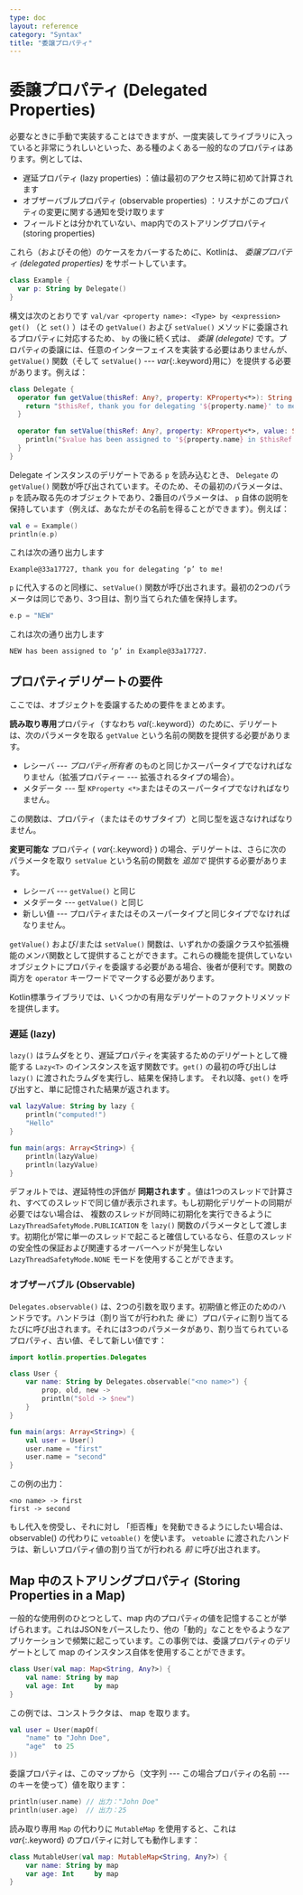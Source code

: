 ```yaml
---
type: doc
layout: reference
category: "Syntax"
title: "委譲プロパティ"
---
```


<!--original
- --
type: doc
layout: reference
category: "Syntax"
title: "Delegated Properties"
- --
-->

# 委譲プロパティ (Delegated Properties)

<!--original
# Delegated Properties
-->

必要なときに手動で実装することはできますが、一度実装してライブラリに入っていると非常にうれしいといった、ある種のよくある一般的なのプロパティはあります。例としては、

<!--original
There are certain common kinds of properties, that, though we can implement them manually every time we need them, 
would be very nice to implement once and for all, and put into a library. Examples include
-->

* 遅延プロパティ (lazy properties) ：値は最初のアクセス時に初めて計算されます
* オブザーバブルプロパティ (observable properties) ：リスナがこのプロパティの変更に関する通知を受け取ります
* フィールドとは分かれていない、map内でのストアリングプロパティ (storing properties)

<!--original
* lazy properties: the value gets computed only upon first access,
* observable properties: listeners get notified about changes to this property,
* storing properties in a map, not in separate field each.
-->

これら（およびその他）のケースをカバーするために、Kotlinは、 _委譲プロパティ (delegated properties)_ をサポートしています。

<!--original
To cover these (and other) cases, Kotlin supports _delegated properties_:
-->

``` kotlin
class Example {
  var p: String by Delegate()
}
```

<!--original
``` kotlin
class Example {
  var p: String by Delegate()
}
```
-->

構文は次のとおりです `val/var <property name>: <Type> by <expression>`
`get()` （と `set()` ）はその `getValue()` および `setValue()` メソッドに委譲されるプロパティに対応するため、 `by` の後に続く式は、 _委譲 (delegate)_ です。プロパティの委譲には、任意のインターフェイスを実装する必要はありませんが、 `getValue()` 関数（そして `setValue()` --- *var*{:.keyword}用に）を提供する必要があります。例えば：

<!--original
The syntax is: `val/var <property name>: <Type> by <expression>`. The expression after *by*{:.keyword} is the _delegate_, 
because `get()` (and `set()`) corresponding to the property will be delegated to its `getValue()` and `setValue()` methods.
Property delegates don’t have to implement any interface, but they have to provide a `getValue()` function (and `setValue()` --- for *var*{:.keyword}'s).
For example:
-->

``` kotlin
class Delegate {
  operator fun getValue(thisRef: Any?, property: KProperty<*>): String {
    return "$thisRef, thank you for delegating '${property.name}' to me!"
  }
 
  operator fun setValue(thisRef: Any?, property: KProperty<*>, value: String) {
    println("$value has been assigned to '${property.name} in $thisRef.'")
  }
}
```

<!--original
``` kotlin
class Delegate {
  operator fun getValue(thisRef: Any?, property: KProperty<*>): String {
    return "$thisRef, thank you for delegating '${property.name}' to me!"
  }
 
  operator fun setValue(thisRef: Any?, property: KProperty<*>, value: String) {
    println("$value has been assigned to '${property.name} in $thisRef.'")
  }
}
```
-->

Delegate インスタンスのデリゲートである `p` を読み込むとき、 `Delegate` の`getValue()` 関数が呼び出されています。そのため、その最初のパラメータは、 `p` を読み取る先のオブジェクトであり、2番目のパラメータは、 `p` 自体の説明を保持しています（例えば、あなたがその名前を得ることができます）。例えば：

<!--original
When we read from `p` that delegates to an instance of `Delegate`, the `getValue()` function from `Delegate` is called,
so that its first parameter is the object we read `p` from and the second parameter holds a description of `p` itself 
(e.g. you can take its name). For example:
-->

``` kotlin
val e = Example()
println(e.p)
```

<!--original
``` kotlin
val e = Example()
println(e.p)
```
-->

これは次の通り出力します

<!--original
This prints 
-->

```
Example@33a17727, thank you for delegating ‘p’ to me!
```

<!--original
```
Example@33a17727, thank you for delegating ‘p’ to me!
```
-->
 
`p` に代入するのと同様に、`setValue()` 関数が呼び出されます。最初の2つのパラメータは同じであり、3つ目は、割り当てられた値を保持します。

<!--original
Similarly, when we assign to `p`, the `setValue()` function is called. The first two parameters are the same, and the third holds the value being assigned:
-->

``` kotlin
e.p = "NEW"
```

<!--original
``` kotlin
e.p = "NEW"
```
-->

これは次の通り出力します

<!--original
This prints
-->
 
```
NEW has been assigned to ‘p’ in Example@33a17727.
```

<!--original
```
NEW has been assigned to ‘p’ in Example@33a17727.
```
-->

## プロパティデリゲートの要件

<!--original
## Property Delegate Requirements
-->

ここでは、オブジェクトを委譲するための要件をまとめます。

<!--original
Here we summarize requirements to delegate objects. 
-->

**読み取り専用**プロパティ（すなわち *val*{:.keyword}）のために、デリゲートは、次のパラメータを取る `getValue` という名前の関数を提供する必要があります。

<!--original
For a **read-only** property (i.e. a *val*{:.keyword}), a delegate has to provide a function named `getValue` that takes the following parameters:
-->

* レシーバ --- _プロパティ所有者_ のものと同じかスーパータイプでなければなりません（拡張プロパティー --- 拡張されるタイプの場合）。
* メタデータ --- 型 `KProperty <*>`またはそのスーパータイプでなければなりません。

<!--original
* receiver --- must be the same or a supertype of the _property owner_ (for extension properties --- the type being extended),
* metadata --- must be of type `KProperty<*>` or its supertype,
-->

この関数は、プロパティ（またはそのサブタイプ）と同じ型を返さなければなりません。

<!--original
this function must return the same type as property (or its subtype).
-->

**変更可能な** プロパティ ( *var*{:.keyword} ) の場合、デリゲートは、さらに次のパラメータを取り `setValue` という名前の関数を _追加で_ 提供する必要があります。

<!--original
For a **mutable** property (a *var*{:.keyword}), a delegate has to _additionally_ provide a function named `setValue` that takes the following parameters:
-->
 
* レシーバ --- `getValue()` と同じ
* メタデータ --- `getValue()` と同じ
* 新しい値 --- プロパティまたはそのスーパータイプと同じタイプでなければなりません。

<!--original
* receiver --- same as for `getValue()`,
* metadata --- same as for `getValue()`,
* new value --- must be of the same type as a property or its supertype.
-->
 
`getValue()` および/または `setValue()` 関数は、いずれかの委譲クラスや拡張機能のメンバ関数として提供することができます。これらの機能を提供していないオブジェクトにプロパティを委譲する必要がある場合、後者が便利です。関数の両方を `operator` キーワードでマークする必要があります。

<!--original
`getValue()` and/or `setValue()` functions may be provided either as member functions of the delegate class or extension functions.
The latter is handy when you need to delegate property to an object which doesn't originally provide these functions.
Both of the functions need to be marked with the `operator` keyword.

## 標準デリゲート

<!--original
## Standard Delegates
-->

Kotlin標準ライブラリでは、いくつかの有用なデリゲートのファクトリメソッドを提供します。

<!--original
The Kotlin standard library provides factory methods for several useful kinds of delegates.
-->

### 遅延 (lazy)

<!--original
### Lazy
-->

`lazy()` はラムダをとり、遅延プロパティを実装するためのデリゲートとして機能する `Lazy<T>` のインスタンスを返す関数です。`get()` の最初の呼び出しは `lazy()` に渡されたラムダを実行し、結果を保持します。 それ以降、`get()` を呼び出すと、単に記憶された結果が返されます。

<!--original
`lazy()` is a function that takes a lambda and returns an instance of `Lazy<T>` which can serve as a delegate for implementing a lazy property:
the first call to `get()` executes the lambda passed to `lazy()` and remembers the result, 
subsequent calls to `get()` simply return the remembered result. 
-->

``` kotlin
val lazyValue: String by lazy {
    println("computed!")
    "Hello"
}

fun main(args: Array<String>) {
    println(lazyValue)
    println(lazyValue)
}
```

<!--original
``` kotlin
val lazyValue: String by lazy {
    println("computed!")
    "Hello"
}

fun main(args: Array<String>) {
    println(lazyValue)
    println(lazyValue)
}
```
-->

デフォルトでは、遅延特性の評価が **同期されます** 。値は1つのスレッドで計算され、すべてのスレッドで同じ値が表示されます。もし初期化デリゲートの同期が必要ではない場合は、 複数のスレッドが同時に初期化を実行できるように `LazyThreadSafetyMode.PUBLICATION` を `lazy()` 関数のパラメータとして渡します。初期化が常に単一のスレッドで起こると確信しているなら、任意のスレッドの安全性の保証および関連するオーバーヘッドが発生しない `LazyThreadSafetyMode.NONE` モードを使用することができます。

<!--original
By default, the evaluation of lazy properties is **synchronized**: the value is computed only in one thread, and all threads
will see the same value. If the synchronization of initialization delegate is not required, so that multiple threads
can execute it simultaneously, pass `LazyThreadSafetyMode.PUBLICATION` as a parameter to the `lazy()` function. 
And if you're sure that the initialization will always happen on a single thread, you can use `LazyThreadSafetyMode.NONE` mode, 
which doesn't incur any thread-safety guarantees and the related overhead.

-->

### オブザーバブル (Observable)

<!--original
### Observable
-->

`Delegates.observable()` は、2つの引数を取ります。初期値と修正のためのハンドラです。ハンドラは（割り当てが行われた _後_ に）プロパティに割り当てるたびに呼び出されます。それには3つのパラメータがあり、割り当てられているプロパティ、古い値、そして新しい値です：

<!--original
`Delegates.observable()` takes two arguments: the initial value and a handler for modifications.
The handler gets called every time we assign to the property (_after_ the assignment has been performed). It has three
parameters: a property being assigned to, the old value and the new one:
-->

``` kotlin
import kotlin.properties.Delegates

class User {
    var name: String by Delegates.observable("<no name>") {
        prop, old, new ->
        println("$old -> $new")
    }
}

fun main(args: Array<String>) {
    val user = User()
    user.name = "first"
    user.name = "second"
}
```

<!--original
``` kotlin
import kotlin.properties.Delegates

class User {
    var name: String by Delegates.observable("<no name>") {
        prop, old, new ->
        println("$old -> $new")
    }
}

fun main(args: Array<String>) {
    val user = User()
    user.name = "first"
    user.name = "second"
}
```
-->

この例の出力：

<!--original
This example prints
-->

```
<no name> -> first
first -> second
```

<!--original
```
<no name> -> first
first -> second
```
-->

もし代入を傍受し、それに対し 「拒否権」を発動できるようにしたい場合は、observable() の代わりに `vetoable()` を使います。 `vetoable` に渡されたハンドラは、新しいプロパティ値の割り当てが行われる _前_ に呼び出されます。

<!--original
If you want to be able to intercept an assignment and "veto" it, use `vetoable()` instead of `observable()`.
The handler passed to the `vetoable` is called _before_ the assignment of a new property value has been performed.
-->

## Map 中のストアリングプロパティ (Storing Properties in a Map)

<!--original
## Storing Properties in a Map
-->

一般的な使用例のひとつとして、map 内のプロパティの値を記憶することが挙げられます。これはJSONをパースしたり、他の「動的」なことをやるようなアプリケーションで頻繁に起こっています。この事例では、委譲プロパティのデリゲートとして map のインスタンス自体を使用することができます。

<!--original
One common use case is storing the values of properties in a map.
This comes up often in applications like parsing JSON or doing other “dynamic” things.
In this case, you can use the map instance itself as the delegate for a delegated property.
-->

``` kotlin
class User(val map: Map<String, Any?>) {
    val name: String by map
    val age: Int     by map
}
```

<!--original
``` kotlin
class User(val map: Map<String, Any?>) {
    val name: String by map
    val age: Int     by map
}
```
-->

この例では、コンストラクタは、 map を取ります。

<!--original
In this example, the constructor takes a map:
-->

``` kotlin
val user = User(mapOf(
    "name" to "John Doe",
    "age"  to 25
))
```

<!--original
``` kotlin
val user = User(mapOf(
    "name" to "John Doe",
    "age"  to 25
))
```
-->

委譲プロパティは、このマップから（文字列 --- この場合プロパティの名前 --- のキーを使って）値を取ります：

<!--original
Delegated properties take values from this map (by the string keys --- names of properties):

-->

``` kotlin
println(user.name) // 出力："John Doe"
println(user.age)  // 出力：25
```

<!--original
``` kotlin
println(user.name) // Prints "John Doe"
println(user.age)  // Prints 25
```
-->

読み取り専用 `Map` の代わりに `MutableMap` を使用すると、これは *var*{:.keyword} のプロパティに対しても動作します：

<!--original
This works also for *var*{:.keyword}’s properties if you use a `MutableMap` instead of read-only `Map`:
-->

``` kotlin
class MutableUser(val map: MutableMap<String, Any?>) {
    var name: String by map
    var age: Int     by map
}
```

<!--original
``` kotlin
class MutableUser(val map: MutableMap<String, Any?>) {
    var name: String by map
    var age: Int     by map
}
```
-->
